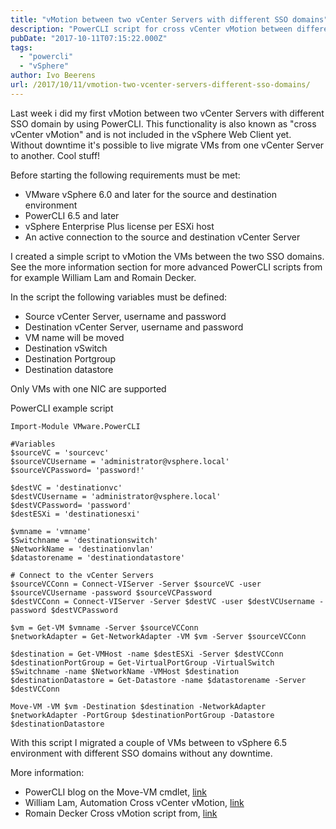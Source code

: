 ```yaml
---
title: "vMotion between two vCenter Servers with different SSO domains"
description: "PowerCLI script for cross vCenter vMotion between different SSO domains without downtime."
pubDate: "2017-10-11T07:15:22.000Z"
tags: 
  - "powercli"
  - "vSphere"
author: Ivo Beerens
url: /2017/10/11/vmotion-two-vcenter-servers-different-sso-domains/
---
```


Last week i did my first vMotion between two vCenter Servers with different SSO domain by using PowerCLI. This functionality is also known as "cross vCenter vMotion" and is not included in the vSphere Web Client yet. Without downtime it's possible to live migrate VMs from one vCenter Server to another. Cool stuff!

Before starting the following requirements must be met:

- VMware vSphere 6.0 and later for the source and destination environment
- PowerCLI 6.5 and later
- vSphere Enterprise Plus license per ESXi host
- An active connection to the source and destination vCenter Server

I created a simple script to vMotion the VMs between the two SSO domains. See the more information section for more advanced PowerCLI scripts from for example William Lam and Romain Decker.

In the script the following variables must be defined:

- Source vCenter Server, username and password
- Destination vCenter Server, username and password
- VM name will be moved
- Destination vSwitch
- Destination Portgroup
- Destination datastore

Only VMs with one NIC are supported

PowerCLI example script

```
Import-Module VMware.PowerCLI
  
#Variables
$sourceVC = 'sourcevc'
$sourceVCUsername = 'administrator@vsphere.local'
$sourceVCPassword= 'password!'
  
$destVC = 'destinationvc'
$destVCUsername = 'administrator@vsphere.local'
$destVCPassword= 'password'
$destESXi = 'destinationesxi'
  
$vmname = 'vmname'
$Switchname = 'destinationswitch'
$NetworkName = 'destinationvlan'
$datastorename = 'destinationdatastore'
  
# Connect to the vCenter Servers
$sourceVCConn = Connect-VIServer -Server $sourceVC -user $sourceVCUsername -password $sourceVCPassword
$destVCConn = Connect-VIServer -Server $destVC -user $destVCUsername -password $destVCPassword
  
$vm = Get-VM $vmname -Server $sourceVCConn
$networkAdapter = Get-NetworkAdapter -VM $vm -Server $sourceVCConn
  
$destination = Get-VMHost -name $destESXi -Server $destVCConn
$destinationPortGroup = Get-VirtualPortGroup -VirtualSwitch $Switchname -name $NetworkName -VMHost $destination
$destinationDatastore = Get-Datastore -name $datastorename -Server $destVCConn
  
Move-VM -VM $vm -Destination $destination -NetworkAdapter $networkAdapter -PortGroup $destinationPortGroup -Datastore $destinationDatastore
```
With this script I migrated a couple of VMs between to vSphere 6.5 environment with different SSO domains without any downtime.

More information:

- PowerCLI blog on the Move-VM cmdlet, [link](https://blogs.VMware.com/PowerCLI/2017/01/spotlight-move-vm-cmdlet.html)
- William Lam, Automation Cross vCenter vMotion, [link](http://www.virtuallyghetto.com/2016/05/automating-cross-vcenter-vmotion-xvc-vmotion-between-the-same-different-sso-domain.html)
- Romain Decker Cross vMotion script from, [link](https://github.com/cloudmaniac/Cross-SSO_vMotion)